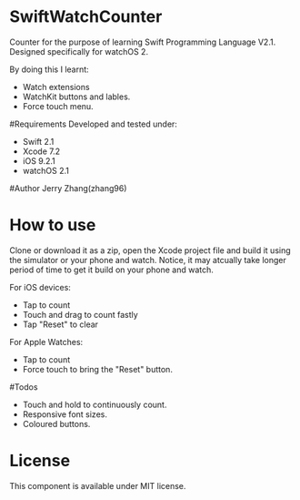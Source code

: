 # SwiftWatchCounter
Counter for the purpose of learning Swift Programming Language V2.1.
Designed specifically for watchOS 2.

By doing this I learnt:
- Watch extensions
- WatchKit buttons and lables.
- Force touch menu.


#Requirements
Developed and tested under:
- Swift 2.1 
- Xcode 7.2
- iOS 9.2.1
- watchOS 2.1

#Author 
Jerry Zhang(zhang96)

# How to use

Clone or download it as a zip, open the Xcode project file and build it using the simulator or your phone and watch. Notice, it may atcually take longer period of time to get it build on your phone and watch.

For iOS devices:
- Tap to count
- Touch and drag to count fastly
- Tap "Reset" to clear

For Apple Watches:
- Tap to count
- Force touch to bring the "Reset" button.



#Todos 
- Touch and hold to continuously count.
- Responsive font sizes.
- Coloured buttons.

# License
This component is available under MIT license.